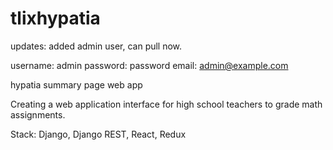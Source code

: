 # tlixhypatia
updates: added admin user, can pull now.

username: admin
password: password
email: admin@example.com

hypatia summary page web app

Creating a web application interface for high school teachers to grade math assignments. 

Stack: Django, Django REST, React, Redux
